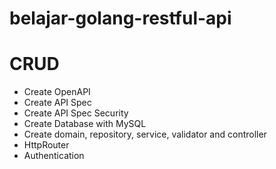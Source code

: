 # belajar-golang-restful-api

# CRUD

- Create OpenAPI
- Create API Spec
- Create API Spec Security
- Create Database with MySQL
- Create domain, repository, service, validator and controller
- HttpRouter
- Authentication
